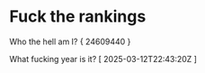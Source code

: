 # Fuck the rankings

Who the hell am I?
{ 24609440 }

What fucking year is it?
[ 2025-03-12T22:43:20Z ]
